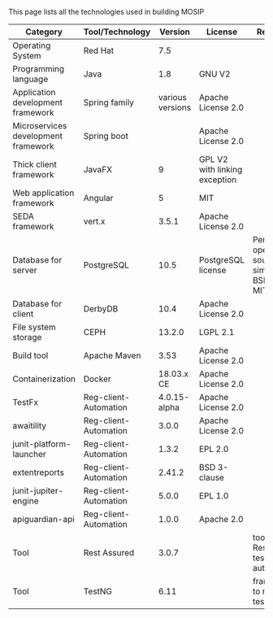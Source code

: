 This page lists all the technologies used in building MOSIP

Category | Tool/Technology | Version | License | Remarks
---------|-----------------|---------|---------|---------
Operating System | Red Hat | 7.5 | |
Programming language | Java | 1.8 | GNU V2 | 
Application development framework | Spring family | various versions | Apache License 2.0
Microservices development framework | Spring boot | | Apache License 2.0
Thick client framework | JavaFX | 9 | GPL V2 with linking exception |
Web application framework | Angular | 5 | MIT | 
SEDA framework | vert.x | 3.5.1 | Apache License 2.0 |
Database for server | PostgreSQL | 10.5 | PostgreSQL license | Permissive open source similar to BSD or MIT
Database for client | DerbyDB | 10.4 | Apache License 2.0 | 
File system storage | CEPH | 13.2.0 | LGPL 2.1 | 
Build tool | Apache Maven | 3.53 | Apache License 2.0 | 
Containerization | Docker | 18.03.x CE | Apache License 2.0 | 
TestFx | Reg-client-Automation | 4.0.15-alpha | Apache License 2.0|
awaitility| Reg-client-Automation | 3.0.0 | Apache License 2.0|
junit-platform-launcher| Reg-client-Automation | 1.3.2 | EPL 2.0|
extentreports| Reg-client-Automation | 2.41.2 | BSD 3-clause|
junit-jupiter-engine| Reg-client-Automation | 5.0.0 | EPL 1.0|
apiguardian-api| Reg-client-Automation|1.0.0| Apache 2.0| 
Tool|Rest Assured|3.0.7||tool for Rest API test automation
Tool|TestNG|6.11||framework to run the test cases
